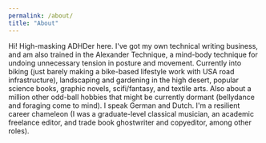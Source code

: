 ```yaml
---
permalink: /about/
title: "About"
---
```


Hi! High-masking ADHDer here. I've got my own technical writing business, and am also trained in the Alexander Technique, a mind-body technique for undoing unnecessary tension in posture and movement.
Currently into biking (just barely making a bike-based lifestyle work with USA road infrastructure), landscaping and gardening in the high desert, popular science books, graphic novels, scifi/fantasy, and textile arts. Also about a million other odd-ball hobbies that might be currently dormant (bellydance and foraging come to mind). I speak German and Dutch. I'm a resilient career chameleon (I was a graduate-level classical musician, an academic freelance editor, and trade book ghostwriter and copyeditor, among other roles). 
